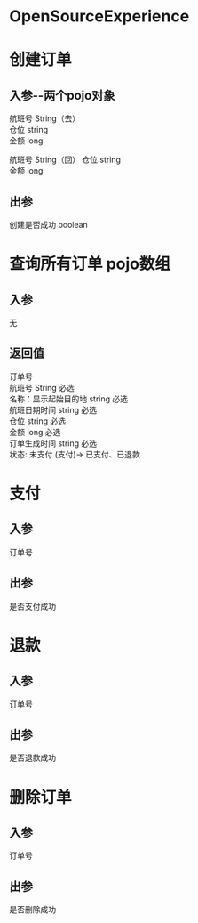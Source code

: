 # OpenSourceExperience
# 创建订单 
## 入参--两个pojo对象  
航班号 String（去）  
仓位 string  
金额 long 

航班号 String（回） 
仓位 string  
金额 long 

## 出参  
创建是否成功 boolean

# 查询所有订单 pojo数组
## 入参  
无 

## 返回值  
订单号  
航班号 String 必选  
名称：显示起始目的地  string  必选  
航班日期时间 string  必选  
仓位 string 必选  
金额 long 必选  
订单生成时间 string 必选  
状态: 未支付 (支付)-> 已支付、已退款  

# 支付
## 入参  
订单号

## 出参  
是否支付成功


# 退款
## 入参  
订单号

## 出参  
是否退款成功

# 删除订单
## 入参  
订单号

## 出参  
是否删除成功
